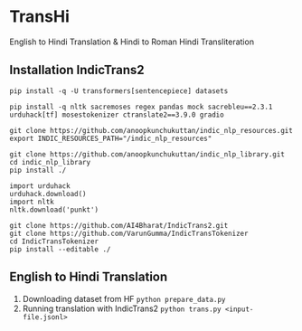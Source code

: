 # TransHi   
English to Hindi Translation &amp; Hindi to Roman Hindi Transliteration   

## Installation IndicTrans2   
```
pip install -q -U transformers[sentencepiece] datasets

pip install -q nltk sacremoses regex pandas mock sacrebleu==2.3.1 urduhack[tf] mosestokenizer ctranslate2==3.9.0 gradio

git clone https://github.com/anoopkunchukuttan/indic_nlp_resources.git
export INDIC_RESOURCES_PATH="/indic_nlp_resources"

git clone https://github.com/anoopkunchukuttan/indic_nlp_library.git
cd indic_nlp_library
pip install ./

import urduhack
urduhack.download()
import nltk
nltk.download('punkt')

git clone https://github.com/AI4Bharat/IndicTrans2.git
git clone https://github.com/VarunGumma/IndicTransTokenizer
cd IndicTransTokenizer
pip install --editable ./
```

## English to Hindi Translation   
1. Downloading dataset from HF `python prepare_data.py`   
2. Running translation with IndicTrans2 `python trans.py <input-file.jsonl>`   
